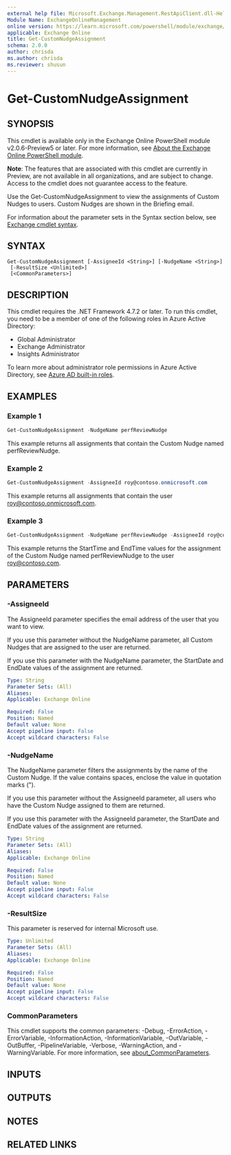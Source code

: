 ```yaml
---
external help file: Microsoft.Exchange.Management.RestApiClient.dll-Help.xml
Module Name: ExchangeOnlineManagement
online version: https://learn.microsoft.com/powershell/module/exchange/get-customnudgeassignment
applicable: Exchange Online
title: Get-CustomNudgeAssignment
schema: 2.0.0
author: chrisda
ms.author: chrisda
ms.reviewer: shusun
---
```


# Get-CustomNudgeAssignment

## SYNOPSIS
This cmdlet is available only in the Exchange Online PowerShell module v2.0.6-Preview5 or later. For more information, see [About the Exchange Online PowerShell module](https://aka.ms/exov3-module).

**Note**: The features that are associated with this cmdlet are currently in Preview, are not available in all organizations, and are subject to change. Access to the cmdlet does not guarantee access to the feature.

Use the Get-CustomNudgeAssignment to view the assignments of Custom Nudges to users. Custom Nudges are shown in the Briefing email.

For information about the parameter sets in the Syntax section below, see [Exchange cmdlet syntax](https://learn.microsoft.com/powershell/exchange/exchange-cmdlet-syntax).

## SYNTAX

```
Get-CustomNudgeAssignment [-AssigneeId <String>] [-NudgeName <String>]
 [-ResultSize <Unlimited>]
 [<CommonParameters>]
```

## DESCRIPTION
This cmdlet requires the .NET Framework 4.7.2 or later. To run this cmdlet, you need to be a member of one of the following roles in Azure Active Directory:

- Global Administrator
- Exchange Administrator
- Insights Administrator

To learn more about administrator role permissions in Azure Active Directory, see [Azure AD built-in roles](https://learn.microsoft.com/azure/active-directory/roles/permissions-reference).

## EXAMPLES

### Example 1
```powershell
Get-CustomNudgeAssignment -NudgeName perfReviewNudge
```

This example returns all assignments that contain the Custom Nudge named perfReviewNudge.

### Example 2
```powershell
Get-CustomNudgeAssignment -AssigneeId roy@contoso.onmicrosoft.com
```

This example returns all assignments that contain the user roy@contoso.onmicrosoft.com.

### Example 3
```powershell
Get-CustomNudgeAssignment -NudgeName perfReviewNudge -AssigneeId roy@contoso.onmicrosoft.com
```

This example returns the StartTime and EndTime values for the assignment of the Custom Nudge named perfReviewNudge to the user roy@contoso.com.

## PARAMETERS

### -AssigneeId
The AssigneeId parameter specifies the email address of the user that you want to view.

If you use this parameter without the NudgeName parameter, all Custom Nudges that are assigned to the user are returned.

If you use this parameter with the NudgeName parameter, the StartDate and EndDate values of the assignment are returned.

```yaml
Type: String
Parameter Sets: (All)
Aliases:
Applicable: Exchange Online

Required: False
Position: Named
Default value: None
Accept pipeline input: False
Accept wildcard characters: False
```

### -NudgeName
The NudgeName parameter filters the assignments by the name of the Custom Nudge. If the value contains spaces, enclose the value in quotation marks (").

If you use this parameter without the AssigneeId parameter, all users who have the Custom Nudge assigned to them are returned.

If you use this parameter with the AssigneeId parameter, the StartDate and EndDate values of the assignment are returned.

```yaml
Type: String
Parameter Sets: (All)
Aliases:
Applicable: Exchange Online

Required: False
Position: Named
Default value: None
Accept pipeline input: False
Accept wildcard characters: False
```

### -ResultSize
This parameter is reserved for internal Microsoft use.

```yaml
Type: Unlimited
Parameter Sets: (All)
Aliases:
Applicable: Exchange Online

Required: False
Position: Named
Default value: None
Accept pipeline input: False
Accept wildcard characters: False
```

### CommonParameters
This cmdlet supports the common parameters: -Debug, -ErrorAction, -ErrorVariable, -InformationAction, -InformationVariable, -OutVariable, -OutBuffer, -PipelineVariable, -Verbose, -WarningAction, and -WarningVariable. For more information, see [about_CommonParameters](https://go.microsoft.com/fwlink/p/?LinkID=113216).

## INPUTS

## OUTPUTS

## NOTES

## RELATED LINKS
